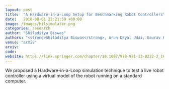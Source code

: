 ```yaml
---
layout: post
title:  "A Hardware-in-a-Loop Setup for Benchmarking Robot Controllers"
date:   2018-08-01 22:21:59 +00:00
image: /images/hilsimulator.png
categories: research
author: "Shiladitya Biswas"
authors: "<strong>Shiladitya Biswas</strong>, Arun Dayal Udai, Gaurav Kumar"
venue: "arXiv"
arxiv: 
code: 
website: https://link.springer.com/chapter/10.1007/978-981-13-8222-2_16
---
```

We proposed a Hardware-in-a-Loop simulation technique to test a live robot
controller using a virtual model of the robot running on a standard computer. 